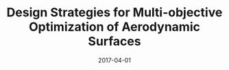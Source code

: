 ---
title: "Design Strategies for Multi-objective Optimization of Aerodynamic Surfaces"
date: "2017-04-01"
authors: ["A. Amrit", "L. Leifsson", "S. Koziel"]
publication_types: ["2"]
publication: "*Engineering Computations*"
doi: "10.1108/EC-07-2016-0239"
---